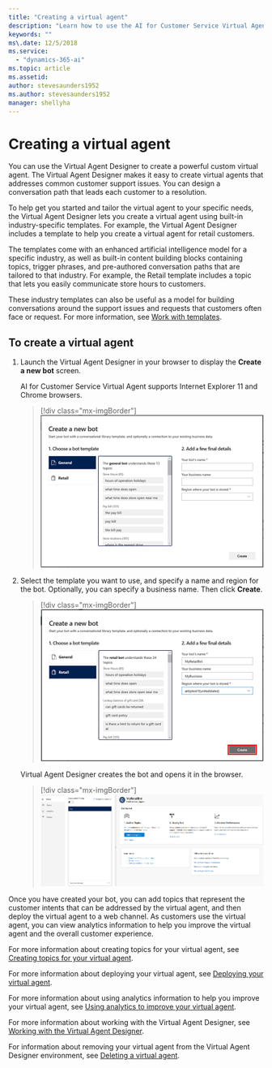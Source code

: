 ```yaml
---
title: "Creating a virtual agent"
description: "Learn how to use the AI for Customer Service Virtual Agent to create a virtual agent."
keywords: ""
ms\.date: 12/5/2018
ms.service:
  - "dynamics-365-ai"
ms.topic: article
ms.assetid: 
author: stevesaunders1952
ms.author: stevesaunders1952
manager: shellyha
---
```


# Creating a virtual agent

You can use the Virtual Agent Designer to create a powerful custom virtual agent. The Virtual Agent Designer makes it easy to create virtual agents that addresses common customer support issues. You can design a conversation path that leads each customer to a resolution.

To help get you started and tailor the virtual agent to your specific needs, the Virtual Agent Designer lets you create a virtual agent using built-in industry-specific templates. For example, the Virtual Agent Designer includes a template to help you create a virtual agent for retail customers.

The templates come with an enhanced artificial intelligence model for a specific industry, as well as built-in content building blocks containing topics, trigger phrases, and pre-authored conversation paths that are tailored to that industry. For example, the Retail template includes a topic that lets you easily communicate store hours to customers.

These industry templates can also be useful as a model for building conversations around the support issues and requests that customers often face or request. For more information, see [Work with templates](how-to-templates.md).

## To create a virtual agent

1. Launch the Virtual Agent Designer in your browser to display the **Create a new bot** screen.

    AI for Customer Service Virtual Agent supports Internet Explorer 11 and Chrome browsers.

   > [!div class="mx-imgBorder"]
   > ![Create a new bot screen](media/create-bot-1.PNG)

2. Select the template you want to use, and specify a name and region for the bot. Optionally, you can specify a business name. Then click **Create**.

   > [!div class="mx-imgBorder"]
   > ![Create a new bot](media/create-bot-2.PNG)

    Virtual Agent Designer creates the bot and opens it in the browser.

   > [!div class="mx-imgBorder"]
   > ![Open bot](media/create-bot-3.PNG)

Once you have created your bot, you can add topics that represent the customer intents that can be addressed by the virtual agent, and then deploy the virtual agent to a web channel. As customers use the virtual agent, you can view analytics information to help you improve the virtual agent and the overall customer experience.

For more information about creating topics for your virtual agent, see [Creating topics for your virtual agent](getting-started-create-topics.md).

For more information about deploying your virtual agent, see [Deploying your virtual agent](getting-started-deploy.md).

For more information about using analytics information to help you improve your virtual agent, see [Using analytics to improve your virtual agent](getting-started-analytics.md).

For more information about working with the Virtual Agent Designer, see [Working with the Virtual Agent Designer](getting-started-bot-designer.md).

For information about removing your virtual agent from the Virtual Agent Designer environment, see [Deleting a virtual agent](getting-started-delete-bot.md).